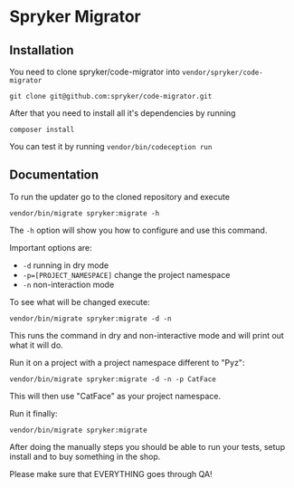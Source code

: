# Spryker Migrator

## Installation

You need to clone spryker/code-migrator into `vendor/spryker/code-migrator`

```
git clone git@github.com:spryker/code-migrator.git
```

After that you need to install all it's dependencies by running 

```
composer install
```

You can test it by running `vendor/bin/codeception run`


## Documentation

To run the updater go to the cloned repository and execute

```
vendor/bin/migrate spryker:migrate -h
```

The `-h` option will show you how to configure and use this command.

Important options are:

- `-d` running in dry mode 
- `-p=[PROJECT_NAMESPACE]` change the project namespace
- `-n` non-interaction mode

To see what will be changed execute:

```
vendor/bin/migrate spryker:migrate -d -n
```

This runs the command in dry and non-interactive mode and will print out what it will do.


Run it on a project with a project namespace different to "Pyz":

```
vendor/bin/migrate spryker:migrate -d -n -p CatFace
```

This will then use "CatFace" as your project namespace.


Run it finally:

```
vendor/bin/migrate spryker:migrate
```

After doing the manually steps you should be able to run your tests, setup install and to buy something in the shop.

Please make sure that EVERYTHING goes through QA!
